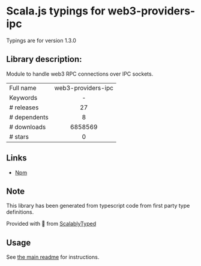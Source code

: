
# Scala.js typings for web3-providers-ipc

Typings are for version 1.3.0

## Library description:
Module to handle web3 RPC connections over IPC sockets.

|                    |                 |
| ------------------ | :-------------: |
| Full name          | web3-providers-ipc |
| Keywords           | - |
| # releases         | 27 |
| # dependents       | 8 |
| # downloads        | 6858569 |
| # stars            | 0 |

## Links
- [Npm](https://www.npmjs.com/package/web3-providers-ipc)
    


## Note
This library has been generated from typescript code from first party type definitions.

Provided with :purple_heart: from [ScalablyTyped](https://github.com/oyvindberg/ScalablyTyped)

## Usage
See [the main readme](../../readme.md) for instructions.



